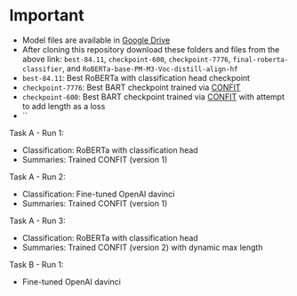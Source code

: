 # Important
- Model files are available in [Google Drive](https://drive.google.com/drive/folders/1MO82aRLUuCmZVT6joaKWxskQUJRGb9ip?usp=sharing)
- After cloning this repository download these folders and files from the above link: `best-84.11`, `checkpoint-600`, `checkpoint-7776`, `final-roberta-classifier`, and `RoBERTa-base-PM-M3-Voc-distill-align-hf`
- `best-84.11`: Best RoBERTa with classification head checkpoint
- `checkpoint-7776`: Best BART checkpoint trained via [CONFIT](https://github.com/XiangruTang/CONFIT)
- `checkpoint-600`: Best BART checkpoint trained via [CONFIT](https://github.com/XiangruTang/CONFIT) with attempt to add length as a loss
- ``

Task A - Run 1:
- Classification: RoBERTa with classification head
- Summaries: Trained CONFIT (version 1)

Task A - Run 2:
- Classification: Fine-tuned OpenAI davinci
- Summaries: Trained CONFIT (version 1)

Task A - Run 3:
- Classification: RoBERTa with classification head
- Summaries: Trained CONFIT (version 2) with dynamic max length

Task B - Run 1:
- Fine-tuned OpenAI davinci